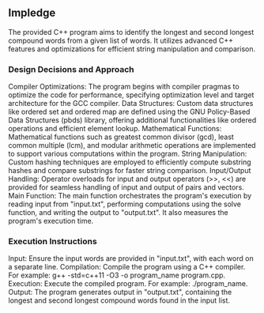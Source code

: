 ## Impledge
The provided C++ program aims to identify the longest and second longest compound words from a given list of words. It utilizes advanced C++ features and optimizations for efficient string manipulation and comparison.

### Design Decisions and Approach
Compiler Optimizations: The program begins with compiler pragmas to optimize the code for performance, specifying optimization level and target architecture for the GCC compiler.
Data Structures: Custom data structures like ordered set and ordered map are defined using the GNU Policy-Based Data Structures (pbds) library, offering additional functionalities like ordered operations and efficient element lookup.
Mathematical Functions: Mathematical functions such as greatest common divisor (gcd), least common multiple (lcm), and modular arithmetic operations are implemented to support various computations within the program.
String Manipulation: Custom hashing techniques are employed to efficiently compute substring hashes and compare substrings for faster string comparison.
Input/Output Handling: Operator overloads for input and output operators (>>, <<) are provided for seamless handling of input and output of pairs and vectors.
Main Function: The main function orchestrates the program's execution by reading input from "input.txt", performing computations using the solve function, and writing the output to "output.txt". It also measures the program's execution time.
### Execution Instructions
Input: Ensure the input words are provided in "input.txt", with each word on a separate line.
Compilation: Compile the program using a C++ compiler. For example: g++ -std=c++11 -O3 -o program_name program.cpp.
Execution: Execute the compiled program. For example: ./program_name.
Output: The program generates output in "output.txt", containing the longest and second longest compound words found in the input list.
